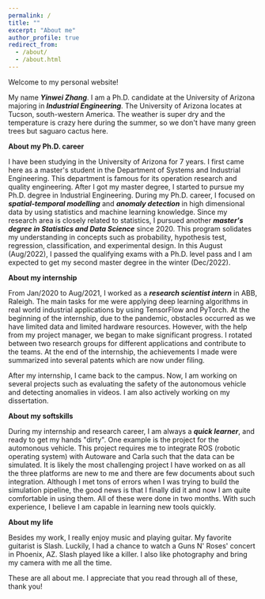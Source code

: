 ```yaml
---
permalink: /
title: ""
excerpt: "About me"
author_profile: true
redirect_from: 
  - /about/
  - /about.html
---
```


Welcome to my personal website!

My name ***Yinwei Zhang***. I am a Ph.D. candidate at the University of Arizona majoring in ***Industrial Engineering***. The University of Arizona locates at Tucson, south-western America. The weather is super dry and the temperature is crazy here during the summer, so we don't have many green trees but saguaro cactus here.   

**About my Ph.D. career**

I have been studying in the University of Arizona for 7 years. I first came here as a master's student in the Department of Systems and Industrial Engineering. This department is famous for its operation research and quality engineering. After I got my master degree, I started to pursue my Ph.D. degree in Industrial Engineering. During my Ph.D. career, I focused on ***spatial-temporal modelling*** and ***anomaly detection*** in high dimensional data by using statistics and machine learning knowledge. Since my research area is closely related to statistics, I pursued another ***master's degree in Statistics and Data Science*** since 2020. This program solidates my understanding in concepts such as probability, hypothesis test, regression, classification, and experimental design. In this August (Aug/2022), I passed the qualifying exams with a Ph.D. level pass and I am expected to get my second master degree in the winter (Dec/2022). 

**About my internship**

From Jan/2020 to Aug/2021, I worked as a ***research scientist intern*** in ABB, Raleigh. The main tasks for me were applying deep learning algorithms in real world industrial applications by using TensorFlow and PyTorch. At the beginning of the internship, due to the pandemic, obstacles occurred as we have limited data and limited hardware resources. However, with the help from my project manager, we began to make significant progress. I rotated between two research groups for different applications and contribute to the teams. At the end of the internship, the achievements I made were summarized into several patents which are now under filing.

After my internship, I came back to the campus. Now, I am working on several projects such as evaluating the safety of the autonomous vehicle and detecting anomalies in videos. I am also actively working on my dissertation.

**About my softskills**

During my internship and research career, I am always a ***quick learner***, and ready to get my hands "dirty". One example is the project for the automonous vehicle. This project requires me to integrate ROS (robotic operating system) with Autoware and Carla such that the data can be simulated. It is likely the most challenging project I have worked on as all the three platforms are new to me and there are few documents about such integration. Although I met tons of errors when I was trying to build the simulation pipeline, the good news is that I finally did it and now I am quite comfortable in using them. All of these were done in two months. With such experience, I believe I am capable in learning new tools quickly.

**About my life**

Besides my work, I really enjoy music and playing guitar. My favorite guitarist is Slash. Luckily, I had a chance to watch a Guns N' Roses' concert in Phoenix, AZ. Slash played like a killer. I also like photography and bring my camera with me all the time.

These are all about me. I appreciate that you read through all of these, thank you!
